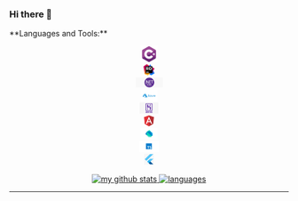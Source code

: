 ### Hi there 👋



<p>
**Languages and Tools:** </p>



<div style="text-align:center">   

<code><img height="30" src="https://raw.githubusercontent.com/Randle-Lanre/Randle-Lanre/master/.github/images/cSharp.png"> </code>
<code><img height="20" src="https://raw.githubusercontent.com/Randle-Lanre/Randle-Lanre/master/.github/images/rider_logo_300x300.png"> </code>
<code><img height="20" src="https://raw.githubusercontent.com/Randle-Lanre/Randle-Lanre/master/.github/images/asp-net-core-logo-735x300.png"> </code>
<code><img height="20" src="https://raw.githubusercontent.com/Randle-Lanre/Randle-Lanre/master/.github/images/Microsoft_Azure.png"> </code>
<code><img height="20" src="https://raw.githubusercontent.com/Randle-Lanre/Randle-Lanre/master/.github/images/Heroku.png"> </code>
<code><img height="20" src="https://raw.githubusercontent.com/Randle-Lanre/Randle-Lanre/master/.github/images/angular.png"> </code>
<code><img height="20" src="https://raw.githubusercontent.com/Randle-Lanre/Randle-Lanre/master/.github/images/Dart_logo.png"> </code>
<code><img height="20" src="https://raw.githubusercontent.com/Randle-Lanre/Randle-Lanre/master/.github/images/Typescript.png"> </code>
<code><img height="20" src="https://raw.githubusercontent.com/Randle-Lanre/Randle-Lanre/master/.github/images/flutter.png"> </code>

</div>






<a align="center" href=# >
    <p align="center">
    <img src="https://github-readme-stats.vercel.app/api?username=Randle-Lanre&count_private=true&show_icons=true&theme=tokyonight" alt="my github stats" width="420"/>&nbsp;<img src="https://github-readme-stats.vercel.app/api/top-langs/?username=Randle-Lanre&layout=compact&theme=tokyonight" alt="languages" height="165">
    </p>
</a>








---
[linkedin]: https://linkedin.com/in/randlekehinde

[website]: https://www.randlekehinde.com

[Mail]: info@randlekehinde.com

<!--
**Randle-Lanre/Randle-Lanre** is a ✨ _special_ ✨ repository because its `README.md` (this file) appears on your GitHub profile.

Here are some ideas to get you started:

- 🔭 I’m currently working on ...
- 🌱 I’m currently learning ...
- 👯 I’m looking to collaborate on ...
- 🤔 I’m looking for help with ...
- 💬 Ask me about ...
- 📫 How to reach me: ...
- 😄 Pronouns: ...
- ⚡ Fun fact: ...
-->
